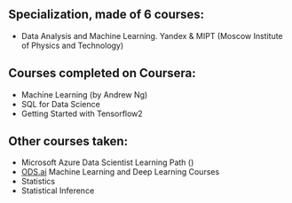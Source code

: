 ## Specialization, made of 6 courses:
* Data Analysis and Machine Learning. Yandex & MIPT (Moscow Institute of Physics and Technology)

## Courses completed on Coursera:
* Machine Learning (by Andrew Ng)
* SQL for Data Science
* Getting Started with Tensorflow2

## Other courses taken:
* Microsoft Azure Data Scientist Learning Path ()
* [ODS.ai](https://ods.ai/) Machine Learning and Deep Learning Courses
* Statistics
* Statistical Inference
